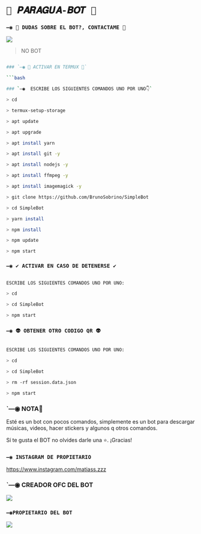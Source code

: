 # `💫 𝑷𝑨𝑹𝑨𝑮𝑼𝑨-𝑩𝑶𝑻 💫`

### `—◉ 👑 DUDAS SOBRE EL BOT?, CONTACTAME 👑`

<a href="http://wa.me/595985958156" target="blank"><img src="https://img.shields.io/badge/MATIAS-25D366?style=for-the-badge&logo=whatsapp&logoColor=white" /></a>

> NO BOT

```bash

### `—◉ 👾 ACTIVAR EN TERMUX 👾`

```bash

### `—◉  ESCRIBE LOS SIGUIENTES COMANDOS UNO POR UNO👇`

> cd

> termux-setup-storage

> apt update 

> apt upgrade 

> apt install yarn 

> apt install git -y

> apt install nodejs -y

> apt install ffmpeg -y

> apt install imagemagick -y

> git clone https://github.com/BrunoSobrino/SimpleBot

> cd SimpleBot

> yarn install

> npm install

> npm update

> npm start

```

### `—◉ ✔️ ACTIVAR EN CASO DE DETENERSE ✔️`

```bash

ESCRIBE LOS SIGUIENTES COMANDOS UNO POR UNO:

> cd 

> cd SimpleBot

> npm start

```

### `—◉ 👽 OBTENER OTRO CODIGO QR 👽`

```bash

ESCRIBE LOS SIGUIENTES COMANDOS UNO POR UNO:

> cd 

> cd SimpleBot

> rm -rf session.data.json

> npm start

```

###  `—◉  NOTA📝

Esté es un bot con pocos comandos, simplemente es un bot para descargar músicas, videos, hacer stickers y algunos q otros comandos.

Sí te gusta el BOT no olvides darle una ⭐. ¡Gracias!



### `—◉ INSTAGRAM DE PROPIETARIO`

https://www.instagram.com/matiass.zzz


### `—◉ CREADOR OFC DEL BOT

<a href="https://wa.me/529992095474" Target="blank"><img src="https://img.shields.io/badge/MATIAS-25D366?style=for-the-badge&logo=whatsapp&logoColor=white" /></a>

### `—◉PROPIETARIO DEL BOT`

<a href="https://wa.me/595985958156" Target="blank"><img src="https://img.shields.io/badge/MATIAS-25D366?style=for-the-badge&logo=whatsapp&logoColor=white" /></a>
